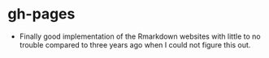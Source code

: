 # gh-pages
- Finally good implementation of the Rmarkdown websites with little to no trouble compared to three years ago when I could not figure this out.
